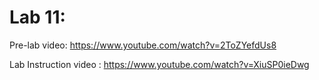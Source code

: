 ﻿# Lab 11:

Pre-lab video: https://www.youtube.com/watch?v=2ToZYefdUs8

Lab Instruction video : https://www.youtube.com/watch?v=XiuSP0ieDwg
